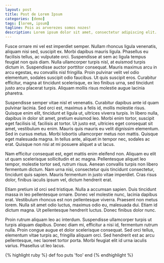 ```yaml
---
layout: post
title: Post de Lorem Ipsum
categories: [demo]
tags: [lorem, ipsum]
tagline: Pois as arverezes somos nozes!
description: Lorem ipsum dolor sit amet, consectetur adipiscing elit.
---
```

Fusce ornare mi vel est imperdiet semper. Nullam rhoncus ligula venenatis, aliquam nisi sed, suscipit ex. Morbi dapibus mauris ligula. Phasellus eu facilisis tellus, ac vulputate orci. Suspendisse at sem ac ligula tempus feugiat non quis diam. Nulla ullamcorper turpis nisl, at euismod turpis dictum in. Suspendisse auctor porttitor consequat. Mauris maximus arcu in arcu egestas, eu convallis nisl fringilla. Proin pulvinar velit vel odio elementum, sodales suscipit odio faucibus. Ut quis suscipit eros. Curabitur efficitur, magna at tincidunt scelerisque, ex leo finibus urna, sed tincidunt justo arcu placerat turpis. Aliquam mollis risus molestie augue lacinia pharetra.

Suspendisse semper vitae nisl et venenatis. Curabitur dapibus ante id quam pulvinar lacinia. Sed orci est, maximus a felis id, mollis molestie risus. Quisque enim elit, tincidunt et ligula ut, ultrices viverra turpis. In libero nulla, dapibus in dolor sit amet, pretium euismod leo. Morbi enim tortor, suscipit eget facilisis id, facilisis at tortor. Ut justo est, ultricies eget consequat sit amet, vestibulum eu enim. Mauris quis mauris eu velit dignissim elementum. Sed in cursus metus. Morbi lobortis ullamcorper metus non mattis. Quisque eget malesuada magna. In tellus ante, aliquet in tempor nec, sodales ac erat. Quisque non nisi at mi posuere aliquet a ut lacus.

Nam efficitur consequat est, eget mattis enim eleifend non. Aliquam eu elit ut quam scelerisque sollicitudin et ac magna. Pellentesque aliquet leo tempor, molestie tortor sed, rutrum risus. Aenean convallis turpis non libero fermentum dictum. Nam urna nisi, consectetur quis tincidunt consectetur, tincidunt quis sapien. Mauris fermentum in justo vitae imperdiet. Cras risus dolor, finibus iaculis ipsum vel, dictum hendrerit erat.

Etiam pretium id orci sed tristique. Nulla a accumsan sapien. Duis tincidunt massa in leo pellentesque ornare. Donec vel molestie nunc, lacinia dapibus erat. Vestibulum rhoncus est non pellentesque viverra. Praesent non metus lorem. Nulla sit amet odio luctus, maximus odio eu, malesuada dui. Etiam id dictum magna. Ut pellentesque hendrerit luctus. Donec finibus dolor nunc.

Proin rutrum aliquam leo ac interdum. Suspendisse ullamcorper turpis ut turpis aliquam dapibus. Donec diam mi, efficitur a nisi id, fermentum rutrum nulla. Proin congue augue et dolor scelerisque consequat. Sed orci tellus, elementum vitae turpis ac, fringilla aliquam orci. Sed hendrerit est ac arcu pellentesque, nec laoreet tortor porta. Morbi feugiat elit id urna iaculis varius. Phasellus ut leo lacus. 

{% highlight ruby %}
def foo
  puts 'foo'
end
{% endhighlight %}

